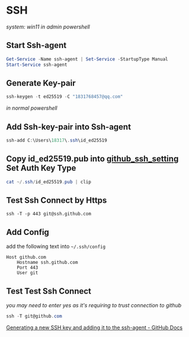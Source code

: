 # SSH

_system: win11_
_in admin powershell_

## Start Ssh-agent

```powershell
Get-Service -Name ssh-agent | Set-Service -StartupType Manual
Start-Service ssh-agent
```

## Generate Key-pair

```powershell
ssh-keygen -t ed25519 -C "1831768457@qq.com"
```

_in normal powershell_

## Add Ssh-key-pair into Ssh-agent

```powershell
ssh-add C:\Users\18317\.ssh\id_ed25519
```

## Copy id_ed25519.pub into [github_ssh_setting](https://github.com/settings/keys) Set Auth Key Type

```powershell
cat ~/.ssh/id_ed25519.pub | clip
```

## Test Ssh Connect by Https

```shell
ssh -T -p 443 git@ssh.github.com
```

## Add Config

add the following text into `~/.ssh/config`

```text
Host github.com
    Hostname ssh.github.com
    Port 443
    User git
```

## Test Test Ssh Connect

_you may need to enter yes as it's requiring to trust connection to github_

```powershell
ssh -T git@github.com
```

[Generating a new SSH key and adding it to the ssh-agent - GitHub Docs](https://docs.github.com/en/authentication/connecting-to-github-with-ssh/generating-a-new-ssh-key-and-adding-it-to-the-ssh-agent)
